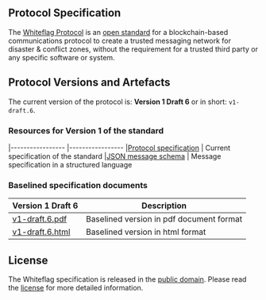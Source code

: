 ## Protocol Specification

The [Whiteflag Protocol](https://www.whiteflagprotocol.org/) is an
[open standard](https://en.wikipedia.org/wiki/Open_standard)
for a blockchain-based communications protocol to create a trusted messaging
network for disaster & conflict zones, without the requirement for a trusted
third party or any specific software or system.

## Protocol Versions and Artefacts

The current version of the protocol is:
**Version 1 Draft 6** or in short: `v1-draft.6`.

### Resources for Version 1 of the standard

|-----------------                                |-----------------
|[Protocol specification](v1/)                    | Current specification of the standard
|[JSON message schema](v1/wf-message.schema.json) | Message specification in a structured language

### Baselined specification documents

|Version 1 Draft 6                               |Description
|-----------------                               |-----------------
|[v1-draft.6.pdf](v1/whiteflag-v1-draft.6.pdf)   | Baselined version in pdf document format
|[v1-draft.6.html](v1/whiteflag-v1-draft.6.html) | Baselined version in html format

## License

The Whiteflag specification is released in the [public domain](https://en.wikipedia.org/wiki/Public_domain).
Please read the [license](license.md) for more detailed information.
